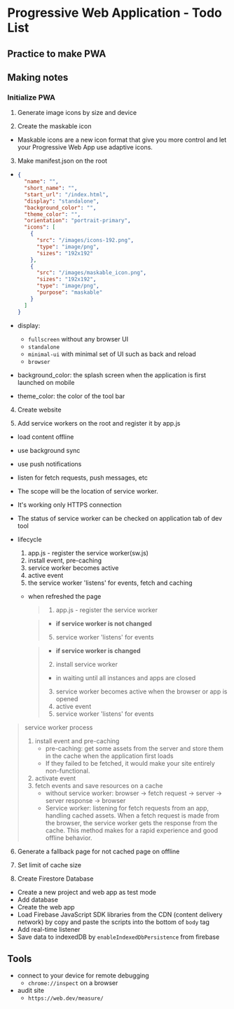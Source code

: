 # Progressive Web Application - Todo List

## Practice to make PWA

## Making notes

### Initialize PWA

1. Generate image icons by size and device

2. Create the maskable icon

- Maskable icons are a new icon format that give you more control and let your Progressive Web App use adaptive icons.

3. Make manifest.json on the root

- ```json
  {
    "name": "",
    "short_name": "",
    "start_url": "/index.html",
    "display": "standalone",
    "background_color": "",
    "theme_color": "",
    "orientation": "portrait-primary",
    "icons": [
      {
        "src": "/images/icons-192.png",
        "type": "image/png",
        "sizes": "192x192"
      },
      {
        "src": "/images/maskable_icon.png",
        "sizes": "192x192",
        "type": "image/png",
        "purpose": "maskable"
      }
    ]
  }
  ```

- display:
  - `fullscreen` without any browser UI
  - `standalone`
  - `minimal-ui` with minimal set of UI such as back and reload
  - `browser`
- background_color: the splash screen when the application is first launched on mobile
- theme_color: the color of the tool bar

4. Create website

5. Add service workers on the root and register it by app.js

- load content offline
- use background sync
- use push notifications
- listen for fetch requests, push messages, etc
- The scope will be the location of service worker.
- It's working only HTTPS connection
- The status of service worker can be checked on application tab of dev tool

- lifecycle

  1. app.js - register the service worker(sw.js)
  2. install event, pre-caching
  3. service worker becomes active
  4. active event
  5. the service worker 'listens' for events, fetch and caching

  - when refreshed the page

    > 1. app.js - register the service worker

    > - **if service worker is not changed**
    >
    > 5. service worker 'listens' for events

    > - **if service worker is changed**
    >
    > 2.  install service worker
    >
    > - in waiting until all instances and apps are closed
    >
    > 3.  service worker becomes active when the browser or app is opened
    > 4.  active event
    > 5.  service worker 'listens' for events

> service worker process
>
> 1.  install event and pre-caching
>     - pre-caching: get some assets from the server and store them in the cache when the application first loads
>     - If they failed to be fetched, it would make your site entirely non-functional.
> 2.  activate event
> 3.  fetch events and save resources on a cache
>     - without service worker: browser -> fetch request -> server -> server response -> browser
>     - Service worker: listening for fetch requests from an app, handling cached assets. When a fetch request is made from the browser, the service worker gets the response from the cache. This method makes for a rapid experience and good offline behavior.

6. Generate a fallback page for not cached page on offline

7. Set limit of cache size

8. Create Firestore Database

- Create a new project and web app as test mode
- Add database
- Create the web app
- Load Firebase JavaScript SDK libraries from the CDN (content delivery network) by copy and paste the scripts into the bottom of `body` tag
- Add real-time listener
- Save data to indexedDB by `enableIndexedDbPersistence` from firebase

## Tools

- connect to your device for remote debugging
  - `chrome://inspect` on a browser
- audit site
  - `https://web.dev/measure/`

